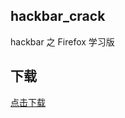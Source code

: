 ## hackbar_crack
hackbar 之 Firefox 学习版

## 下载
[点击下载](https://github.com/fengwenhua/hackbar_crack/raw/master/hackbar-2.2.9-fx.xpi)

